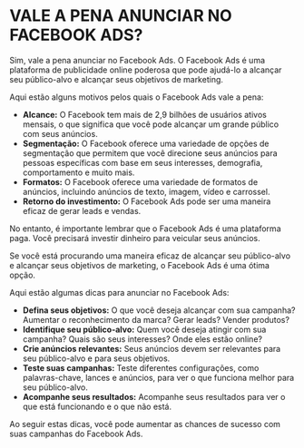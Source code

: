 # VALE A PENA ANUNCIAR NO FACEBOOK ADS?
Sim, vale a pena anunciar no Facebook Ads. O Facebook Ads é uma plataforma de publicidade online poderosa que pode ajudá-lo a alcançar seu público-alvo e alcançar seus objetivos de marketing.

Aqui estão alguns motivos pelos quais o Facebook Ads vale a pena:

* **Alcance:** O Facebook tem mais de 2,9 bilhões de usuários ativos mensais, o que significa que você pode alcançar um grande público com seus anúncios.
* **Segmentação:** O Facebook oferece uma variedade de opções de segmentação que permitem que você direcione seus anúncios para pessoas específicas com base em seus interesses, demografia, comportamento e muito mais.
* **Formatos:** O Facebook oferece uma variedade de formatos de anúncios, incluindo anúncios de texto, imagem, vídeo e carrossel.
* **Retorno do investimento:** O Facebook Ads pode ser uma maneira eficaz de gerar leads e vendas.

No entanto, é importante lembrar que o Facebook Ads é uma plataforma paga. Você precisará investir dinheiro para veicular seus anúncios.

Se você está procurando uma maneira eficaz de alcançar seu público-alvo e alcançar seus objetivos de marketing, o Facebook Ads é uma ótima opção.

Aqui estão algumas dicas para anunciar no Facebook Ads:

* **Defina seus objetivos:** O que você deseja alcançar com sua campanha? Aumentar o reconhecimento da marca? Gerar leads? Vender produtos?
* **Identifique seu público-alvo:** Quem você deseja atingir com sua campanha? Quais são seus interesses? Onde eles estão online?
* **Crie anúncios relevantes:** Seus anúncios devem ser relevantes para seu público-alvo e para seus objetivos.
* **Teste suas campanhas:** Teste diferentes configurações, como palavras-chave, lances e anúncios, para ver o que funciona melhor para seu público-alvo.
* **Acompanhe seus resultados:** Acompanhe seus resultados para ver o que está funcionando e o que não está.

Ao seguir estas dicas, você pode aumentar as chances de sucesso com suas campanhas do Facebook Ads.